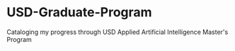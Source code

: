 # USD-Graduate-Program
Cataloging my progress through USD Applied Artificial Intelligence Master's Program
